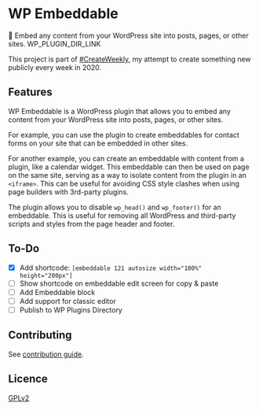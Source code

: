 # WP Embeddable

💠 Embed any content from your WordPress site into posts, pages, or other sites. WP_PLUGIN_DIR_LINK

<!-- [![Promotional screenshot of WP Embeddable Plugin](./screenshot.png)](WP_PLUGIN_DIR_LINK) -->

This project is part of [#CreateWeekly](https://dev.to/josephuspaye/createweekly-create-something-new-publicly-every-week-in-2020-1nh9), my attempt to create something new publicly every week in 2020.

## Features

WP Embeddable is a WordPress plugin that allows you to embed any content from your WordPress site into posts, pages, or other sites.

For example, you can use the plugin to create embeddables for contact forms on your site that can be embedded in other sites.

For another example, you can create an embeddable with content from a plugin, like a calendar widget. This embeddable can then be used on page on the same site, serving as a way to isolate content from the plugin in an `<iframe>`. This can be useful for avoiding CSS style clashes when using page builders with 3rd-party plugins.

The plugin allows you to disable `wp_head()` and `wp_footer()` for an embeddable. This is useful for removing all WordPress and third-party scripts and styles from the page header and footer.

## To-Do

-   [x] Add shortcode: `[embeddable 121 autosize width="100%" height="200px"]`
-   [ ] Show shortcode on embeddable edit screen for copy & paste
-   [ ] Add Embeddable block
-   [ ] Add support for classic editor
-   [ ] Publish to WP Plugins Directory

## Contributing

See [contribution guide](CONTRIBUTING.md).

## Licence

[GPLv2](LICENCE)
